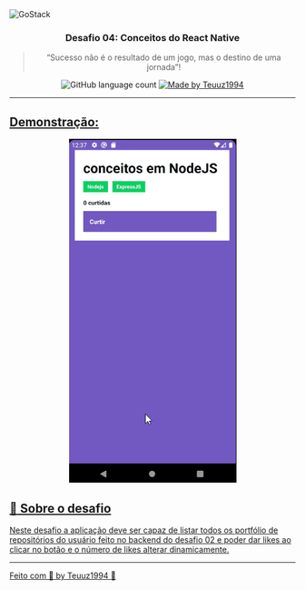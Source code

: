 <img alt="GoStack" src="https://storage.googleapis.com/golden-wind/bootcamp-gostack/header-desafios.png" />

<h3 align="center">
  Desafio 04: Conceitos do React Native
</h3>

<blockquote align="center">“Sucesso não é o resultado de um jogo, mas o destino de uma jornada”!</blockquote>

<p align="center">
  <img alt="GitHub language count" src="https://img.shields.io/github/languages/count/Teuuz1994/desafio04-conceitos-do-react-native?color=%2304D361">

  <a href="#">
    <img alt="Made by Teuuz1994" src="https://img.shields.io/badge/made%20by-Teuuz1994-%2304D361">
</p>

---

## Demonstração:

<p align="center">
  <img src=".github/desafio-04.gif" />
</P>

## :rocket: Sobre o desafio

Neste desafio a aplicação deve ser capaz de listar todos os portfólio de repositórios do usuário feito no backend do desafio 02 e poder dar likes ao clicar no botão e o número de likes alterar dinamicamente.

---

Feito com 💜 by Teuuz1994 :wave:
